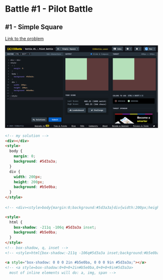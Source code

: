 # Battle #1 - Pilot Battle

## #1 - Simple Square

[Link to the problem](https://cssbattle.dev/play/1)

![result](./images/1-simply-square.png)

```html
<!-- my solution -->
<div></div>
<style>
  body {
    margin: 0;
    background: #5d3a3a;
  }
  div {
    width: 200px;
    height: 200px;
    background: #b5e0ba;
  }
</style>

<!-- <div><style>body{margin:0;background:#5d3a3a}div{width:200px;height:200px;background:#b5e0ba -->
```

```html
<style>
  html {
    box-shadow: -211q -106q #5d3a3a inset;
    background: #b5e0ba;
  }
</style>
<!-- box-shadow, q, inset -->
<!-- <style>html{box-shadow:-211q -106q#5d3a3a inset;background:#b5e0ba -->
```

```html
<a style="box-shadow: 0 0 0 2in #b5e0ba, 0 0 0 9in #5d3a3a;"></a>
<!-- <a style=box-shadow:0+0+0+2in#b5e0ba,0+0+0+9in#5d3a3a>
  most of inline elements will do: a, img, span -->
```
